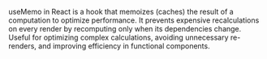 useMemo in React is a hook that memoizes (caches) the result of a computation to optimize performance. 
It prevents expensive recalculations on every render by recomputing only when its dependencies change. 
Useful for optimizing complex calculations, avoiding unnecessary re-renders, and improving efficiency in functional components.
